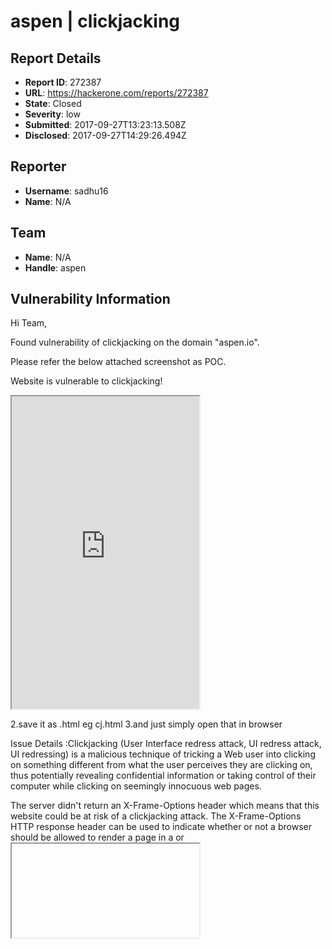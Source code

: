 # aspen | clickjacking

## Report Details
- **Report ID**: 272387
- **URL**: https://hackerone.com/reports/272387
- **State**: Closed
- **Severity**: low
- **Submitted**: 2017-09-27T13:23:13.508Z
- **Disclosed**: 2017-09-27T14:29:26.494Z

## Reporter
- **Username**: sadhu16
- **Name**: N/A

## Team
- **Name**: N/A
- **Handle**: aspen

## Vulnerability Information
Hi Team,

Found vulnerability of clickjacking on the domain "aspen.io".

Please refer the below attached screenshot as POC.

<html>
<head>
<title>Clickjack test page</title>
</head>
<body>
<p>Website is vulnerable to clickjacking!</p>
<iframe src="http://django.aspen.io/en/latest/" height="500"></iframe>
</body>
</html>

2.save it as <anyname>.html eg cj.html
3.and just simply open that in browser

Issue Details :Clickjacking (User Interface redress attack, UI redress attack, UI redressing) is a malicious technique of tricking a Web user into clicking on something different from what the user perceives they are clicking on, thus potentially revealing confidential information or taking control of their computer while clicking on seemingly innocuous web pages.

The server didn't return an X-Frame-Options header which means that this website could be at risk of a clickjacking attack. The X-Frame-Options HTTP response header can be used to indicate whether or not a browser should be allowed to render a page in a <frame> or <iframe>. Sites can use this to avoid clickjacking attacks, by ensuring that their content is not embedded into other sites.

This vulnerability affects Web Server.

As far as i know this data is enough to prove that your site is vulberable to Clickjacking..
according to OWASP its more than enough..
https://www.owasp.org/index.php/Testing_for_Clickjacking_(OWASP-CS-004)

Solution

https://www.owasp.org/index.php/Clickjacking_Defense_Cheat_Sheet
check this out..here is the solution for that.

Refer the attached screenshot for issue details.


## Attachments
- clickjacking-aspen.png
